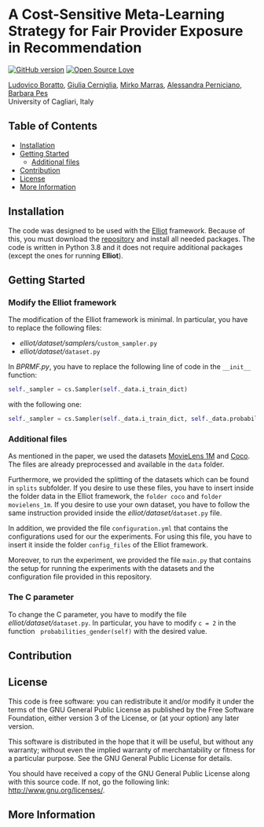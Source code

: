 # A Cost-Sensitive Meta-Learning Strategy for Fair Provider Exposure in Recommendation
[![GitHub version](https://badge.fury.io/gh/boennemann%2Fbadges.svg)](http://badge.fury.io/gh/boennemann%2Fbadges)
[![Open Source Love](https://badges.frapsoft.com/os/gpl/gpl.svg?v=102)](https://github.com/ellerbrock/open-source-badge/)

[Ludovico Boratto](https://www.ludovicoboratto.com/), [Giulia Cerniglia](https://github.com/gcerniglia1), [Mirko Marras](https://www.mirkomarras.com/), [Alessandra Perniciano](https://github.com/alessandraperniciano), [Barbara Pes](https://web.unica.it/unica/page/en/barbara_pes)
<br>University of Cagliari, Italy </br>

## Table of Contents
- [Installation](#installation)
- [Getting Started](#getting-started)
    - [Additional files](#additional-files)
- [Contribution](#contribution)
- [License](#license)
- [More Information](#more-information)

## Installation
The code was designed to be used with the [Elliot](https://dl.acm.org/doi/10.1145/3404835.3463245) framework. Because of this, you must download the [repository](https://github.com/sisinflab/elliot) and install all needed packages.
The code is written in Python 3.8 and it does not require additional packages (except the ones for running **Elliot**).


## Getting Started

### Modify the Elliot framework
The modification of the Elliot framework is minimal. In particular, you have to replace the following files:
- *elliot/dataset/samplers/*```custom_sampler.py```
- *elliot/dataset/*```dataset.py```

In *BPRMF.py*, you have to replace the following line of code in the ```__init__``` function:
```python
self._sampler = cs.Sampler(self._data.i_train_dict)
```
with the following one:
```python
self._sampler = cs.Sampler(self._data.i_train_dict, self._data.probabilities, self._data.gender)
```

### Additional files
As mentioned in the paper, we used the datasets [MovieLens 1M](https://grouplens.org/datasets/movielens/1m/) and [Coco](https://link.springer.com/chapter/10.1007/978-3-319-77712-2_133). The files are already preprocessed and available in the ```data``` folder. 

Furthermore, we provided the splitting of the datasets which can be found in ```splits``` subfolder. If you desire to use these files, you have to insert inside the folder data in the Elliot framework, the  ```folder coco``` and ```folder movielens_1m```. If you desire to use your own dataset, you have to follow the same instruction provided inside the *elliot/dataset/*```dataset.py``` file.

In addition, we provided the file ```configuration.yml``` that contains the configurations used for our the experiments. For using this file, you have to insert it inside the folder ```config_files``` of the Elliot framework. 

Moreover, to run the experiment, we provided the file ```main.py``` that contains the setup for running the experiments with the datasets and the configuration file provided in this repository.


### The C parameter
To change the C parameter, you have to modify the file *elliot/dataset/*```dataset.py```. In particular, you have to modify ```c = 2``` in the function ``` probabilities_gender(self)``` with the desired value. 

## Contribution


## License
This code is free software: you can redistribute it and/or modify it under the terms of the GNU General Public License as published by the Free Software Foundation, either version 3 of the License, or (at your option) any later version.

This software is distributed in the hope that it will be useful, but without any warranty; without even the implied warranty of merchantability or fitness for a particular purpose. See the GNU General Public License for details.

You should have received a copy of the GNU General Public License along with this source code. If not, go the following link: http://www.gnu.org/licenses/.

## More Information

